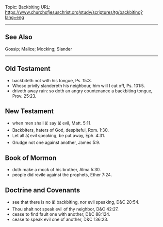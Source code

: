 Topic: Backbiting
URL: https://www.churchofjesuschrist.org/study/scriptures/tg/backbiting?lang=eng

---

## See Also

Gossip; Malice; Mocking; Slander

---

## Old Testament

- backbiteth not with his tongue, Ps. 15:3.
- Whoso privily slandereth his neighbour, him will I cut off, Ps. 101:5.
- driveth away rain: so doth an angry countenance a backbiting tongue, Prov. 25:23.

## New Testament

- when men shall â¦ say â¦ evil, Matt. 5:11.
- Backbiters, haters of God, despiteful, Rom. 1:30.
- Let all â¦ evil speaking, be put away, Eph. 4:31.
- Grudge not one against another, James 5:9.

## Book of Mormon

- doth make a mock of his brother, Alma 5:30.
- people did revile against the prophets, Ether 7:24.

## Doctrine and Covenants

- see that there is no â¦ backbiting, nor evil speaking, D&C 20:54.
- Thou shalt not speak evil of thy neighbor, D&C 42:27.
- cease to find fault one with another, D&C 88:124.
- cease to speak evil one of another, D&C 136:23.

